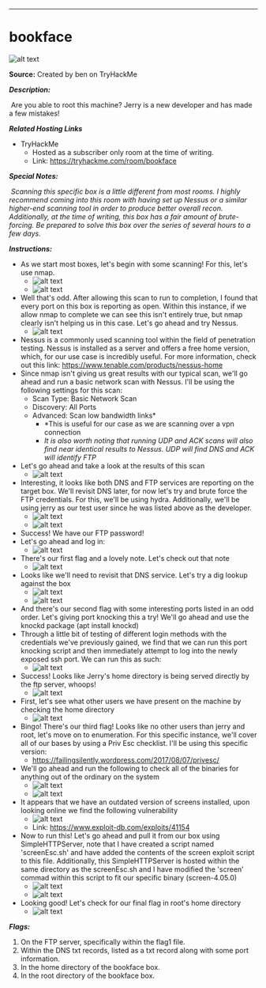****

# bookface

![alt text](https://i.imgur.com/lbYrx0Y.png)


**Source:** Created by ben on TryHackMe

***Description:***
	
​	Are you able to root this machine? Jerry is a new developer and has made a few mistakes!

***Related Hosting Links***

- TryHackMe
  - Hosted as a subscriber only room at the time of writing.
  - Link: https://tryhackme.com/room/bookface

***Special Notes:***

​	*Scanning this specific box is a little different from most rooms. I highly recommend coming into this room with having set up Nessus or a similar higher-end scanning tool in order to produce better overall recon. Additionally, at the time of writing, this box has a fair amount of brute-forcing. Be prepared to solve this box over the series of several hours to a few days.* 



***Instructions:*** 

- As we start most boxes, let's begin with some scanning! For this, let's use nmap.
  - ![alt text](https://i.imgur.com/pKgOHHo.jpg)
  - ![alt text](https://i.imgur.com/mypkUn4.jpg)
- Well that's odd. After allowing this scan to run to completion, I found that every port on this box is reporting as open. Within this instance, if we allow nmap to complete we can see this isn't entirely true, but nmap clearly isn't helping us in this case. Let's go ahead and try Nessus. 
  - ![alt text](https://i.imgur.com/tLDPafd.png)
- Nessus is a commonly used scanning tool within the field of penetration testing. Nessus is installed as a server and offers a free home version, which, for our use case is incredibly useful. For more information, check out this link: https://www.tenable.com/products/nessus-home
- Since nmap isn't giving us great results with our typical scan, we'll go ahead and run a basic network scan with Nessus. I'll be using the following settings for this scan:
  - Scan Type: Basic Network Scan
  - Discovery: All Ports
  - Advanced: Scan low bandwidth links*
    - *This is useful for our case as we are scanning over a vpn connection
    - *It is also worth noting that running UDP and ACK scans will also find near identical results to Nessus. UDP will find DNS and ACK will identify FTP*
- Let's go ahead and take a look at the results of this scan
  - ![alt text](https://i.imgur.com/IYtcKF3.jpg)
- Interesting, it looks like both DNS and FTP services are reporting on the target box. We'll revisit DNS later, for now let's try and brute force the FTP credentials. For this, we'll be using hydra. Additionally, we'll be using jerry as our test user since he was listed above as the developer.
  - ![alt text](https://i.imgur.com/NWEVh9O.jpg)
  - ![alt text](https://i.imgur.com/U4B82Eq.jpg)
- Success! We have our FTP password!
- Let's go ahead and log in:
  - ![alt text](https://i.imgur.com/I2TljWj.jpg)
- There's our first flag and a lovely note. Let's check out that note
  - ![alt text](https://i.imgur.com/nBlENjB.jpg)
- Looks like we'll need to revisit that DNS service. Let's try a dig lookup against the box
  - ![alt text](https://i.imgur.com/Ojs2fVC.jpg)
  - ![alt text](https://i.imgur.com/g1rg23D.jpg)
- And there's our second flag with some interesting ports listed in an odd order. Let's giving port knocking this a try! We'll go ahead and use the knockd package (apt install knockd)
- Through a little bit of testing of different login methods with the credentials we've previously gained, we find that we can run this port knocking script and then immediately attempt to log into the newly exposed ssh port. We can run this as such:
  - ![alt text](https://i.imgur.com/8irj8ZK.jpg)
- Success! Looks like Jerry's home directory is being served directly by the ftp server, whoops!
  - ![alt text](https://i.imgur.com/I67Zh8z.jpg)
- First, let's see what other users we have present on the machine by checking the home directory
  - ![alt text](https://i.imgur.com/y6H7ctN.jpg)
- Bingo! There's our third flag! Looks like no other users than jerry and root, let's move on to enumeration. For this specific instance, we'll cover all of our bases by using a Priv Esc checklist. I'll be using this specific version: 
  - https://failingsilently.wordpress.com/2017/08/07/privesc/
- We'll go ahead and run the following to check all of the binaries for anything out of the ordinary on the system
  - ![alt text](https://i.imgur.com/Is1kPyH.png)
  - ![alt text](https://i.imgur.com/13jdpkU.png)
- It appears that we have an outdated version of screens installed, upon looking online we find the following vulnerability
  - ![alt text](https://i.imgur.com/RnHZ5Wx.jpg)
  - Link: https://www.exploit-db.com/exploits/41154
- Now to run this! Let's go ahead and pull it from our box using SimpleHTTPServer, note that I have created a script named 'screenEsc.sh' and have added the contents of the screen exploit script to this file. Additionally, this SimpleHTTPServer is hosted within the same directory as the screenEsc.sh and I have modified the 'screen' commad within this script to fit our specific binary (screen-4.05.0)
  - ![alt text](https://i.imgur.com/CWeDIOG.jpg)
  - ![alt text]()
- Looking good! Let's check for our final flag in root's home directory
  - ![alt text]()









***Flags:***

1. On the FTP server, specifically within the flag1 file.
2. Within the DNS txt records, listed as a txt record along with some port information.
3. In the home directory of the bookface box.
4. In the root directory of the bookface box.

